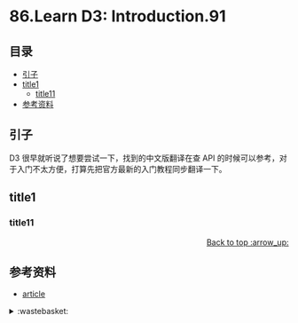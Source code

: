 # 86.Learn D3: Introduction.91
## <a name="index"></a> 目录
- [引子](#start)
- [title1](#title1)
  - [title11](#title11)
- [参考资料](#reference)


## <a name="start"></a> 引子
D3 很早就听说了想要尝试一下，找到的中文版翻译在查 API 的时候可以参考，对于入门不太方便，打算先把官方最新的入门教程同步翻译一下。

## <a name="title1"></a> title1
### <a name="title11"></a> title11


<div align="right"><a href="#index">Back to top :arrow_up:</a></div>

## <a name="reference"></a> 参考资料
- [article][url-article-1]

[url-article-1]:https://en.wikipedia.org/wiki/Regular_expression

[url-local-rail]:./images/n/rail.png

<details>
<summary>:wastebasket:</summary>

![n-poster][url-local-poster]

</details>

[url-book]:https://book.douban.com/subject/26916012/
[url-local-poster]:./images/n/poster.jpg
